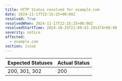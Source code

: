 ```yaml
---
title: HTTP Status resolved for example.com
date: 2024-11-17T22:15:25+00:00Z
resolved: True
resolvedWhen: 2024-11-17T22:15:25+00:00Z
resolvedStartTime: 2024-10-25T21:09:43.191474+00:00
severity: notice
affected:
  - example.com
section: issue
---
```


| Expected Statuses | Actual Status  |
|-------------------|----------------|
| 200, 301, 302 | 200 |
